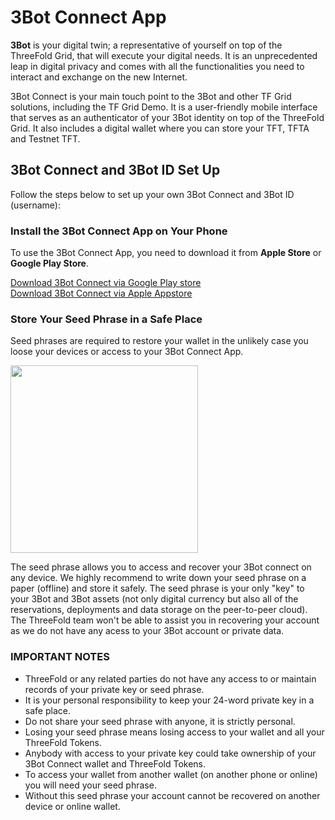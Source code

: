 
# 3Bot Connect App

<!--- original content: https://github.com/Threefoldfoundation/info_Threefold/tree/development/src/docs/token/apps_wallets --->

__3Bot__ is your digital twin; a representative of yourself on top of the ThreeFold Grid, that will execute your digital needs. It is an unprecedented leap in digital privacy and comes with all the functionalities you need to interact and exchange on the new Internet. 

3Bot Connect is your main touch point to the 3Bot and other TF Grid solutions, including the TF Grid Demo. It is a user-friendly mobile interface that serves as an authenticator of your 3Bot identity on top of the ThreeFold Grid. It also includes a digital wallet where you can store your TFT, TFTA and Testnet TFT.

## 3Bot Connect and 3Bot ID Set Up

Follow the steps below to set up your own 3Bot Connect and 3Bot ID (username):

### Install the 3Bot Connect App on Your Phone
 
To use the 3Bot Connect App, you need to download it from __Apple Store__ or __Google Play Store__. 

 [Download 3Bot Connect via Google Play store](https://play.google.com/store/apps/details?id=org.jimber.threebotlogin&hl=en) <BR>
 [Download 3Bot Connect via Apple Appstore](https://apps.apple.com/us/app/3bot-connect/id1459845885)

### Store Your Seed Phrase in a Safe Place

Seed phrases are required to restore your wallet in the unlikely case you loose your devices or access to your 3Bot Connect App.

<img src="img/3bot_seed_phrase.jpg" width="300" alt="">

The seed phrase allows you to access and recover your 3Bot connect on any device. We highly recommend to write down your seed phrase on a paper (offline) and store it safely. The seed phrase is your only "key" to your 3Bot and 3Bot assets (not only digital currency but also all of the reservations, deployments and data storage on the peer-to-peer cloud). The ThreeFold team won't be able to assist you in recovering your account as we do not have any acess to your 3Bot account or private data.

### IMPORTANT NOTES

- ThreeFold or any related parties do not have any access to or maintain records of your private key or seed phrase.
- It is your personal responsibility to keep your 24-word private key in a safe place.
- Do not share your seed phrase with anyone, it is strictly personal.
- Losing your seed phrase means losing access to your wallet and all your ThreeFold Tokens.
- Anybody with access to your private key could take ownership of your 3Bot Connect wallet and ThreeFold Tokens.
- To access your wallet from another wallet (on another phone or online) you will need your seed phrase.
- Without this seed phrase your account cannot be recovered on another device or online wallet.

